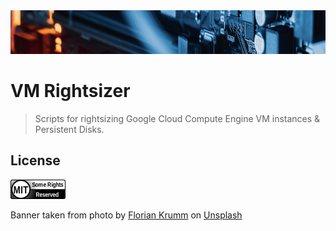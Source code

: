 <div align="center">
    <img src="https://github.com/benweston/vm-rightsizer/blob/main/assets/banner-image.png" alt="Computer Motherboard" width="900" height="70" />
</div>

# VM Rightsizer

<div align="left">

> Scripts for rightsizing Google Cloud Compute Engine VM instances &amp; Persistent Disks.

</div>

## License

<div align="left">
    <p align="left">
        <a href="https://github.com/benweston/vm-rightsizer/blob/main/LICENSE">
            <img src="https://github.com/benweston/vm-rightsizer/blob/main/assets/license-icon-mit.png" width="88" height="31" alt="license-icon-mit" />
        </a>
    </p>
</div>

<div align="left">
    Banner taken from photo by <a href="https://unsplash.com/@floriankrumm?utm_content=creditCopyText&utm_medium=referral&utm_source=unsplash">Florian Krumm</a> on
    <a href="https://unsplash.com/photos/a-close-up-of-a-computer-motherboard-with-wires-yLDabpoCL3s?utm_content=creditCopyText&utm_medium=referral&utm_source=unsplash">Unsplash</a>
</div>
